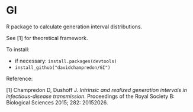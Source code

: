 # GI
R package to calculate generation interval distributions.

See [1] for theoretical framework. 

To install:
 * if necessary: `install.packages(devtools)`
 * `install_github("davidchampredon/GI")`
 
Reference:

[1] Champredon D, Dushoff J. *Intrinsic and realized generation intervals in infectious-disease transmission*. Proceedings of the Royal Society B: Biological Sciences 2015; 282: 20152026.
